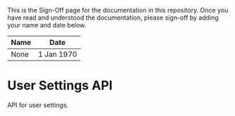 <!-- sign-off-sheet:start -->
<!-- sign-off-cadence:1 month -->

This is the Sign-Off page for the documentation in this repository. Once you have read
and understood the documentation, please sign-off by adding your name and date below.

| Name          | Date            |
|--|--|
| None | 1 Jan 1970 |
<!-- sign-off-sheet:end -->

# User Settings API

API for user settings.

<!-- write documentation here! -->